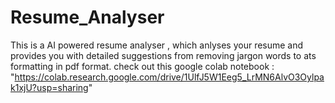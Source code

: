 # Resume_Analyser
This is a AI powered resume analyser , which anlyses your resume and provides you with detailed suggestions from removing jargon words to ats formatting in pdf format.
  check out this google colab notebook : "https://colab.research.google.com/drive/1UlfJ5W1Eeg5_LrMN6AlvO3Oylpak1xjU?usp=sharing"

